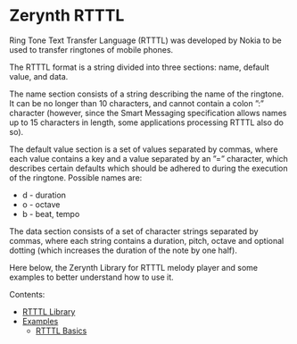 <!-- _rtttl -->
# Zerynth RTTTL

Ring Tone Text Transfer Language (RTTTL) was developed by Nokia to be used to transfer ringtones of mobile phones.

The RTTTL format is a string divided into three sections: name, default value, and data.

The name section consists of a string describing the name of the ringtone. It can be no longer than 10 characters, and cannot contain a colon ”:” character (however, since the Smart Messaging specification allows names up to 15 characters in length, some applications processing RTTTL also do so).

The default value section is a set of values separated by commas, where each value contains a key and a value separated by an ”=” character, which describes certain defaults which should be adhered to during the execution of the ringtone. Possible names are:


* d - duration
* o - octave
* b - beat, tempo

The data section consists of a set of character strings separated by commas, where each string contains a duration, pitch, octave and optional dotting (which increases the duration of the note by one half).

Here below, the Zerynth Library for RTTTL melody player and some examples to better understand how to use it.

Contents:


* [RTTTL Library](https://docs.zerynth.com/latest/official/lib.zerynth.rtttl/docs/official_lib.zerynth.rtttl_rtttl.html)
* [Examples](https://docs.zerynth.com/latest/official/lib.zerynth.rtttl/examples/examples.html)
    * [RTTTL Basics](https://docs.zerynth.com/latest/official/lib.zerynth.rtttl/examples/examples.html#rtttl-basics)
